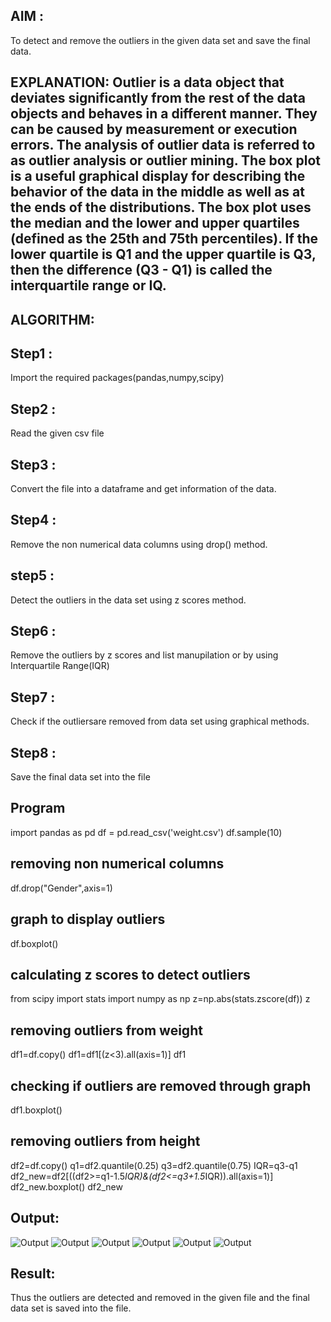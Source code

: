  ## AIM : 
To detect and remove the outliers in the given data set and save the final data.
## EXPLANATION: Outlier is a data object that deviates significantly from the rest of the data objects and behaves in a different manner. They can be caused by measurement or execution errors. The analysis of outlier data is referred to as outlier analysis or outlier mining. The box plot is a useful graphical display for describing the behavior of the data in the middle as well as at the ends of the distributions. The box plot uses the median and the lower and upper quartiles (defined as the 25th and 75th percentiles). If the lower quartile is Q1 and the upper quartile is Q3, then the difference (Q3 - Q1) is called the interquartile range or IQ.
## ALGORITHM:
 ## Step1 : 
Import the required packages(pandas,numpy,scipy)
 ## Step2  :
 Read the given csv file
 ## Step3  : 
 Convert the file into a dataframe and get information of the data.
 ## Step4  : 
 Remove the non numerical data columns using drop() method.
 ## step5  : 
 Detect the outliers in the data set using z scores method.
 ## Step6  : 
 Remove the outliers by z scores and list manupilation or by using Interquartile Range(IQR)
 ## Step7  : 
 Check if the outliersare removed from data set using graphical methods.
 ## Step8  :
  Save the final data set into the file
  ##  Program

 import pandas as pd
 df = pd.read_csv('weight.csv')
 df.sample(10)
## removing non numerical columns
 df.drop("Gender",axis=1)
## graph to display outliers
 df.boxplot()
## calculating z scores to detect outliers
 from scipy import stats
 import numpy as np
 z=np.abs(stats.zscore(df))
 z
## removing outliers from weight
 df1=df.copy()
 df1=df1[(z<3).all(axis=1)]
 df1
## checking if outliers are removed through graph
 df1.boxplot()
## removing outliers from height
 df2=df.copy()
 q1=df2.quantile(0.25)
 q3=df2.quantile(0.75)
 IQR=q3-q1
 df2_new=df2[((df2>=q1-1.5*IQR)&(df2<=q3+1.5*IQR)).all(axis=1)]
 df2_new.boxplot()
 df2_new

 ## Output:
 ![Output](.//img1.png)
![Output](.//img2.png)
![Output](.//img3.png)
![Output](.//img4.png)
![Output](.//img5.png)
![Output](.//img6.png)

## Result:
Thus the outliers are detected and removed in the given file and the final data set is saved into the file.
